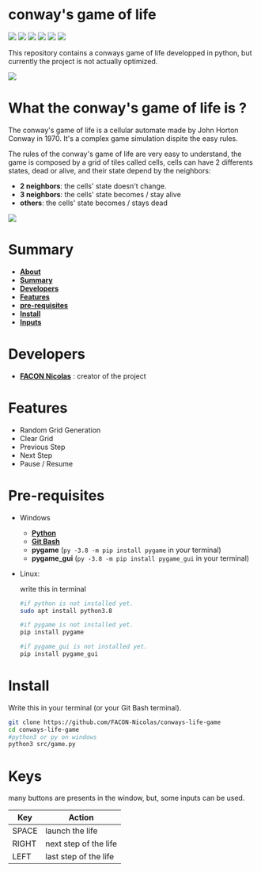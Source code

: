 # conway's game of life

![](https://img.shields.io/badge/Release-v1.0-blueviolet)
![](https://img.shields.io/badge/Language-python-005255)
![](https://img.shields.io/badge/Libraries-pygame-00cfff)
![](https://img.shields.io/badge/Libraries-pygame_gui-00cfff)
![](https://img.shields.io/badge/Size-33.2Ko-f12222)
![](https://badges.frapsoft.com/os/v2/open-source.svg?v=103)

This repository contains a conways game of life developped in python, but currently the project is not actually optimized.

![](https://github.com/FACON-Nicolas/FACON-Nicolas/raw/main/resources/conways-py.gif)

#

# What the conway's game of life is ?

The conway's game of life is a cellular automate made by John Horton Conway in 1970. It's a complex game simulation dispite the easy rules.

The rules of the conway's game of life are very easy to understand, the game is composed by a grid of tiles called cells, cells can have 2 differents states, dead or alive, and their state depend by the neighbors:

- **2 neighbors**: the cells' state doesn't change.
- **3 neighbors**: the cells' state becomes / stay alive
- **others**: the cells' state becomes / stays dead

![](https://www.researchgate.net/publication/339605473/figure/fig5/AS:869062565437443@1584212070801/Rules-of-Conways-Game-of-Life.png)

#

# Summary

* **[About](#What-the-conways-game-of-life-is)**
* **[Summary](#Summary)**
* **[Developers](#Developers)**
* **[Features](#Features)**
* **[pre-requisites](#Pre-requisites)**
* **[Install](#Install)**
* **[Inputs](#Inputs)**

#

# Developers

 * **[FACON Nicolas](www.github.com/FACON-Nicolas)** : creator of the project

#

# Features

+ Random Grid Generation
+ Clear Grid
+ Previous Step
+ Next Step
+ Pause / Resume

#

# Pre-requisites 

+ Windows
    - **[Python](https://www.python.org/downloads/)**
    - **[Git Bash](https://gitforwindows.org/)**
    - **pygame** (``py -3.8 -m pip install pygame`` in your terminal)
    - **pygame_gui** (``py -3.8 -m pip install pygame_gui`` in your terminal)

 + Linux:
 
    write this in terminal 
    ```sh
    #if python is not installed yet.
    sudo apt install python3.8

    #if pygame is not installed yet.
    pip install pygame

    #if pygame_gui is not installed yet.
    pip install pygame_gui
    ```

# 

# Install 

Write this in your terminal (or your Git Bash terminal).

```sh
git clone https://github.com/FACON-Nicolas/conways-life-game
cd conways-life-game
#python3 or py on windows
python3 src/game.py
```

#

# Keys
<p>many buttons are presents in the window, but, some inputs can be used.</p>

| Key | Action |
|-----|--------|
| SPACE | launch the life |
| RIGHT | next step of the life |
| LEFT | last step of the life |

